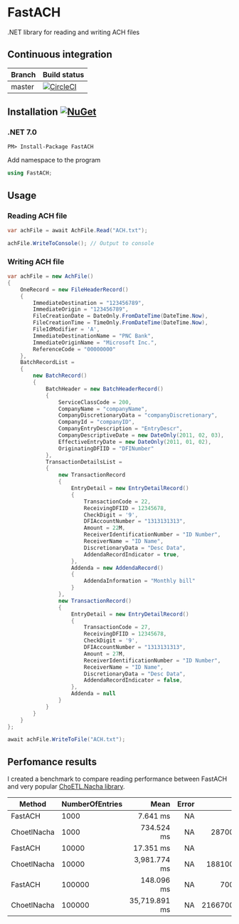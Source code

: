 # FastACH
.NET library for reading and writing ACH files

## Continuous integration

| Branch  | Build status |
|---------|--------------|
| master  | [![CircleCI](https://dl.circleci.com/status-badge/img/circleci/WCT5H9fXuyQcpJQ1Sfb13U/BoxnGAvKKRXYvq1VrtDyaF/tree/master.svg?style=shield&circle-token=253f4e8ac4b2923770cf508b09a77ce98e8ff63e)](https://dl.circleci.com/status-badge/redirect/circleci/WCT5H9fXuyQcpJQ1Sfb13U/BoxnGAvKKRXYvq1VrtDyaF/tree/master) |

## Installation [![NuGet](https://img.shields.io/nuget/v/FastACH.svg)](https://www.nuget.org/packages/FastACH/)

### .NET 7.0
	PM> Install-Package FastACH

Add namespace to the program

``` csharp
using FastACH;
```

## Usage

### Reading ACH file
``` csharp
var achFile = await AchFile.Read("ACH.txt");

achFile.WriteToConsole(); // Output to console
```

### Writing ACH file
``` csharp
var achFile = new AchFile()
{
    OneRecord = new FileHeaderRecord()
    {
        ImmediateDestination = "123456789",
        ImmediateOrigin = "123456789",
        FileCreationDate = DateOnly.FromDateTime(DateTime.Now),
        FileCreationTime = TimeOnly.FromDateTime(DateTime.Now),
        FileIdModifier = 'A',
        ImmediateDestinationName = "PNC Bank",
        ImmediateOriginName = "Microsoft Inc.",
        ReferenceCode = "00000000"
    },
    BatchRecordList =
    {
        new BatchRecord()
        {
            BatchHeader = new BatchHeaderRecord()
            {
                ServiceClassCode = 200,
                CompanyName = "companyName",
                CompanyDiscretionaryData = "companyDiscretionary",
                CompanyId = "companyID",
                CompanyEntryDescription = "EntryDescr",
                CompanyDescriptiveDate = new DateOnly(2011, 02, 03),
                EffectiveEntryDate = new DateOnly(2011, 01, 02),
                OriginatingDFIID = "DFINumber"
            },
            TransactionDetailsList =
            {
                new TransactionRecord
                {
                    EntryDetail = new EntryDetailRecord()
                    {
                        TransactionCode = 22,
                        ReceivingDFIID = 12345678,
                        CheckDigit = '9',
                        DFIAccountNumber = "1313131313",
                        Amount = 22M,
                        ReceiverIdentificationNumber = "ID Number",
                        ReceiverName = "ID Name",
                        DiscretionaryData = "Desc Data",
                        AddendaRecordIndicator = true,
                    },
                    Addenda = new AddendaRecord()
                    {
                        AddendaInformation = "Monthly bill"
                    }
                },
                new TransactionRecord()
                {
                    EntryDetail = new EntryDetailRecord()
                    {
                        TransactionCode = 27,
                        ReceivingDFIID = 12345678,
                        CheckDigit = '9',
                        DFIAccountNumber = "1313131313",
                        Amount = 27M,
                        ReceiverIdentificationNumber = "ID Number",
                        ReceiverName = "ID Name",
                        DiscretionaryData = "Desc Data",
                        AddendaRecordIndicator = false,
                    },
                    Addenda = null
                }
            }
        }
    }
};

await achFile.WriteToFile("ACH.txt");
```

## Perfomance results

I created a benchmark to compare reading performance between FastACH and very popular [ChoETL.Nacha library](https://github.com/Cinchoo/ChoETL.NACHA).

| Method      | NumberOfEntries | Mean          | Error | Gen0          | Gen1          | Gen2          | Allocated       |
|------------ |---------------- |--------------:|------:|--------------:|--------------:|--------------:|----------------:|
| FastACH     | 1000            |      7.641 ms |    NA |             - |             - |             - |       909.02 KB |
| ChoetlNacha | 1000            |    734.524 ms |    NA |   287000.0000 |   282000.0000 |   282000.0000 |   3764876.44 KB |
| FastACH     | 10000           |     17.351 ms |    NA |             - |             - |             - |      8888.17 KB |
| ChoetlNacha | 10000           |  3,981.774 ms |    NA |  1881000.0000 |  1824000.0000 |  1824000.0000 |  37550128.94 KB |
| FastACH     | 100000          |    148.096 ms |    NA |     7000.0000 |     6000.0000 |     2000.0000 |     88723.47 KB |
| ChoetlNacha | 100000          | 35,719.891 ms |    NA | 21667000.0000 | 21090000.0000 | 21090000.0000 | 375460385.66 KB |